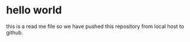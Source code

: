 # hello world
 this is a read me file 
so we have pushed this repository from local host to github.
